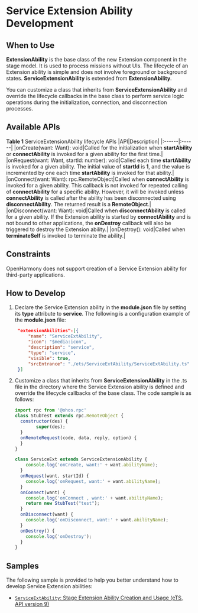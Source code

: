 # Service Extension Ability Development

## When to Use
**ExtensionAbility** is the base class of the new Extension component in the stage model. It is used to process missions without UIs. The lifecycle of an Extension ability is simple and does not involve foreground or background states. **ServiceExtensionAbility** is extended from **ExtensionAbility**.

You can customize a class that inherits from **ServiceExtensionAbility** and override the lifecycle callbacks in the base class to perform service logic operations during the initialization, connection, and disconnection processes.

## Available APIs

**Table 1** ServiceExtensionAbility lifecycle APIs
|API|Description|
|:------|:------|
|onCreate(want: Want): void|Called for the initialization when **startAbility** or **connectAbility** is invoked for a given ability for the first time.|
|onRequest(want: Want, startId: number): void|Called each time **startAbility** is invoked for a given ability. The initial value of **startId** is **1**, and the value is incremented by one each time **startAbility** is invoked for that ability.|
|onConnect(want: Want): rpc.RemoteObject|Called when **connectAbility** is invoked for a given ability. This callback is not invoked for repeated calling of **connectAbility** for a specific ability. However, it will be invoked unless **connectAbility** is called after the ability has been disconnected using **disconnectAbility**. The returned result is a **RemoteObject**.|
|onDisconnect(want: Want): void|Called when **disconnectAbility** is called for a given ability. If the Extension ability is started by **connectAbility** and is not bound to other applications, the **onDestroy** callback will also be triggered to destroy the Extension ability.|
|onDestroy(): void|Called when **terminateSelf** is invoked to terminate the ability.|


## Constraints

OpenHarmony does not support creation of a Service Extension ability for third-party applications.


## How to Develop

1. Declare the Service Extension ability in the **module.json** file by setting its **type** attribute to **service**. The following is a configuration example of the **module.json** file:


   ```json
    "extensionAbilities":[{
        "name": "ServiceExtAbility",
        "icon": "$media:icon",
        "description": "service",
        "type": "service",
        "visible": true,
        "srcEntrance": "./ets/ServiceExtAbility/ServiceExtAbility.ts"
    }]
   ```


2. Customize a class that inherits from **ServiceExtensionAbility** in the .ts file in the directory where the Service Extension ability is defined and override the lifecycle callbacks of the base class. The code sample is as follows:

    ```js
    import rpc from '@ohos.rpc'
    class StubTest extends rpc.RemoteObject {
      constructor(des) {
            super(des);
      }
      onRemoteRequest(code, data, reply, option) {
      }
    }

    class ServiceExt extends ServiceExtensionAbility {
        console.log('onCreate, want:' + want.abilityName);
      }
      onRequest(want, startId) {
        console.log('onRequest, want:' + want.abilityName);
      }
      onConnect(want) {
        console.log('onConnect , want:' + want.abilityName);
        return new StubTest("test");
      }
      onDisconnect(want) {
        console.log('onDisconnect, want:' + want.abilityName);
      }
      onDestroy() {
        console.log('onDestroy');
      }
    }
    ```
## Samples

The following sample is provided to help you better understand how to develop Service Extension abilities:
- [`ServiceExtAbility`: Stage Extension Ability Creation and Usage (eTS, API version 9)](https://gitee.com/openharmony/app_samples/tree/master/ability/StageCallAbility)
